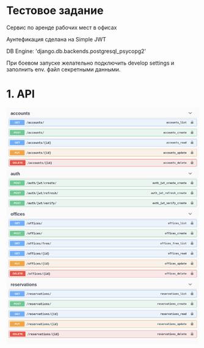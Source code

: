 <h1>Тестовое задание</h1>

<p>
 Сервис по аренде рабочих мест в офисах
<p>
 Аунтефикация сделана на Simple JWT
<p>
 DB Engine: 'django.db.backends.postgresql_psycopg2'
<p>
<p>
 При боевом запуске желательно подключить develop settings и заполнить env. файл секретными данными.
<p>


<h1>1. API </h1>
<img src="https://github.com/StepanGavrilov/RentYourWorkspace1-API/blob/master/swagger.png">



